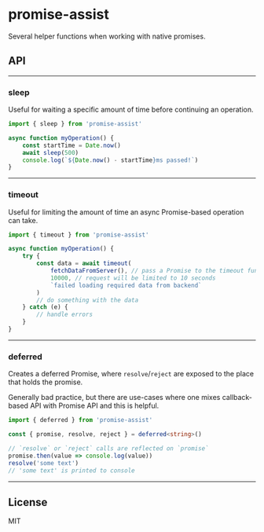 # promise-assist

Several helper functions when working with native promises.

## API
---
### sleep

Useful for waiting a specific amount of time before continuing an operation.

```ts
import { sleep } from 'promise-assist'

async function myOperation() {
    const startTime = Date.now()
    await sleep(500)
    console.log(`${Date.now() - startTime}ms passed!`)
}
```
---
### timeout

Useful for limiting the amount of time an async Promise-based operation can take.

```ts
import { timeout } from 'promise-assist'

async function myOperation() {
    try {
        const data = await timeout(
            fetchDataFromServer(), // pass a Promise to the timeout function
            10000, // request will be limited to 10 seconds
            `failed loading required data from backend`
        )
        // do something with the data
    } catch (e) {
        // handle errors
    }
}
```
---
### deferred

Creates a deferred Promise, where `resolve`/`reject` are exposed to the place that holds the promise.

Generally bad practice, but there are use-cases where one mixes callback-based API with Promise API and this is helpful.
```ts
import { deferred } from 'promise-assist'

const { promise, resolve, reject } = deferred<string>()

// `resolve` or `reject` calls are reflected on `promise`
promise.then(value => console.log(value))
resolve('some text')
// 'some text' is printed to console
```
---

## License

MIT
